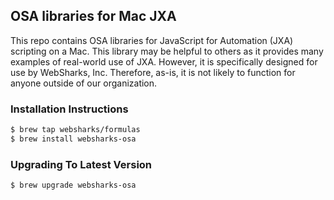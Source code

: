 ## OSA libraries for Mac JXA

This repo contains OSA libraries for JavaScript for Automation (JXA) scripting on a Mac. This library may be helpful to others as it provides many examples of real-world use of JXA. However, it is specifically designed for use by WebSharks, Inc. Therefore, as-is, it is not likely to function for anyone outside of our organization.

### Installation Instructions

```bash
$ brew tap websharks/formulas
$ brew install websharks-osa
```

### Upgrading To Latest Version

```bash
$ brew upgrade websharks-osa
```